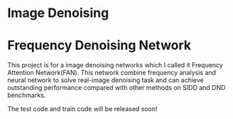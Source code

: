 # Image Denoising
# Frequency Denoising Network
This project is for a image denoising networks which I called it Frequency Attention Network(FAN).
This network combine frequency analysis and neural network to solve real-image denoising task and can achieve outstanding performance compared with other methods on SIDD and DND benchmarks.

The test code and train code will be released soon!
